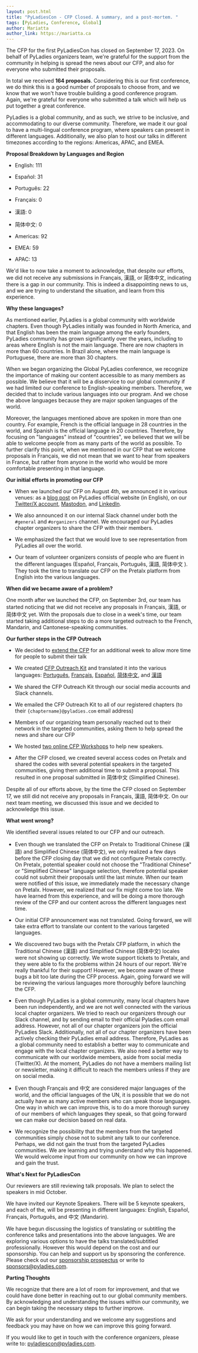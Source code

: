 ```yaml
---
layout: post.html
title: "PyLadiesCon - CFP Closed. A summary, and a post-mortem. "
tags: [PyLadies, Conference, Global]
author: Mariatta
author_link: https://mariatta.ca
---
```


The CFP for the first PyLadiesCon has closed on September 17, 2023. On behalf
of PyLadies organizers team, we're grateful for the support from the community
in helping is spread the news about  our CFP, and also for everyone who submitted
their proposals.

In total we received **164 proposals**. Considering this is our
first conference, we do think this is a good number of proposals to choose from,
and we know that we won't have trouble building a good conference program. Again,
we're grateful for everyone who submitted a talk which will help us put together
a great conference.

PyLadies is a global community, and as such, we strive to be inclusive, and accommodating
to our diverse community. Therefore, we made it our goal to have a multi-lingual
conference program, where speakers can present in different languages. Additionally,
we also plan to host our talks in different timezones according to the regions:
Americas, APAC, and EMEA.

**Proposal Breakdown by Languages and Region**

- English: 111
- Español: 31
- Português: 22
- Français: 0
- 漢語: 0
- 简体中文: 0

- Americas: 92
- EMEA: 59
- APAC: 13

We'd like to now take a moment to acknowledge, that despite our efforts, we did not
receive any submissions in Français, 漢語, or 简体中文, indicating there is a gap in
our community. This is indeed a disappointing news to us, and we are trying to
understand the situation, and learn from this experience.

**Why these languages?**

As mentioned earlier, PyLadies is a global community with worldwide chapters. Even
though PyLadies initially was founded in North America, and that English has
been the main language among the early founders, PyLadies community has grown
significantly over the years, including to areas where English is not the main
language. There are now chapters in more than 60 countries. In Brazil alone,
where the main language is Portuguese, there are more than 30 chapters.

When we began organizing the Global PyLadies conference, we recognize the importance
of making our content accessible to as many members as possible. We believe
that it will be a disservice to our global community if we had limited our conference
to English-speaking members. Therefore, we decided that to include various
languages into our program. And we chose the above languages because they are
major spoken languages of the world.

Moreover, the languages mentioned above are spoken in more
than one country. For example, French is the official language in 28 countries
in the world, and Spanish is the official language in 20 countries. Therefore,
by focusing on "languages" instead of "countries", we believed that we will be
able to welcome people from as many parts of the world as possible. To further
clarify this point, when we mentioned in our CFP that we welcome proposals in Français,
we did not mean that we want to hear from speakers in France, but rather from
anyone in the world who would be more comfortable presenting in that language.

**Our initial efforts in promoting our CFP**

- When we launched our CFP on August 4th, we announced it in various venues:
  as a [blog post](https://pyladies.com/blog/Announcement-CFP-Launch/cfp-launch-announcement/)
  on PyLadies official website (in English), on our [Twitter/X account](https://twitter.com/pyladiescon/status/1689681818591666177),
  [Mastodon](https://fosstodon.org/deck/@pyladiescon/110866389133560784), and [LinkedIn](https://www.linkedin.com/feed/update/urn:li:activity:7095449927098478592?utm_source=share&utm_medium=member_desktop).

- We also announced it on our internal Slack channel under both
  the ``#general`` and ``#organizers`` channel. We encouraged our PyLadies chapter organizers to
  share the CFP with their members.

- We emphasized the fact that we would love to see representation from PyLadies all
  over the world.

- Our team of volunteer organizers consists of people who are fluent in the different
  languages (Español, Français, Português, 漢語, 简体中文 ). They took the time to
  translate our CFP on the Pretalx platform from English into the various languages.

**When did we became aware of a problem?**

One month after we launched the CFP, on September 3rd, our team
has started noticing that we did not receive any proposals in Français, 漢語,
or 简体中文 yet. With the proposals due to close in a week's time, our team
started taking additional steps to do a more targeted outreach to the French,
Mandarin, and Cantonese-speaking communities.

**Our further steps in the CFP Outreach**

- We decided to [extend the CFP](https://pyladies.com/blog/Announcement-CFP-Extended/cfp-extended/)
  for an additional week to allow more time for
  people to submit their talk

- We created [CFP Outreach Kit](https://pyladies.com/blog/PyLadiesCon---CFP-Outreach-Kit-English/cfp-outreach-kit-en/)
  and translated it into the various languages:
  [Português](https://pyladies.com/blog/PyLadiesCon---CFP-Outreach-Kit-Portugus/cfp-outreach-kit-pt/),
  [Français](https://pyladies.com/blog/PyLadiesCon---CFP-Outreach-Kit-Franais/cfp-outreach-kit-fr/),
  [Español](https://pyladies.com/blog/PyLadiesCon---CFP-Outreach-Kit-Espaol/cfp-outreach-kit-es/),
  [简体中文](https://pyladies.com/blog/PyLadiesCon---CFP-/cfp-outreach-kit-zh-simplified/), 
  and [漢語](https://pyladies.com/blog/PyLadiesCon---CFP-/cfp-outreach-kit-zh-traditional/)

- We shared the CFP Outreach Kit through our social media accounts and Slack channels.

- We emailed the CFP Outreach Kit to all of our registered chapters (to their ```{chaptername}@pyladies.com``` email address)

- Members of our organizing team personally reached out to their network in the targeted
  communities, asking them to help spread the news and share our CFP

- We hosted [two online CFP Workshops](https://pyladies.com/blog/PyLadiesCon---CfP-Workshop/cfp-workshop-announcement/) to help new speakers.

- After the CFP closed, we created several access codes on Pretalx and
  shared the codes with several potential speakers in the targeted communities,
  giving them additional time to submit a proposal. This resulted in one
  proposal submitted in 简体中文 (Simplified Chinese).

Despite all of our efforts above, by the time the CFP closed on September 17,
we still did not receive any proposals in Français, 漢語, 简体中文. On our next
team meeting, we discussed this issue and we decided to acknowledge this issue.

**What went wrong?**

We identified several issues related to our CFP and our outreach.

- Even though we translated the CFP on Pretalx to Traditional Chinese (漢語) and Simplified Chinese (简体中文),
  we only realized a few days before the CFP closing day that we did not configure Pretalx correctly.
  On Pretalx, potential speaker could not choose the "Traditional Chinese" or "Simplified Chinese"
  language selection, therefore potential speaker could not submit their proposals until
  the last minute. When our team were notified of this issue, we immediately made
  the necessary change on Pretalx. However, we realized that our fix might come
  too late. We have learned from this experience, and will be doing a more
  thorough review of the CFP and our content across the different languages next time.

- Our initial CFP announcement was not translated. Going
  forward, we will take extra effort to translate our content to the various targeted
  languages.

- We discovered two bugs with the Pretalx CFP platform, in which the Traditional Chinese (漢語)
  and Simplified Chinese (简体中文) locales were not showing up correctly.
  We wrote support tickets to Pretalx, and they were able to fix
  the problems within 24 hours of our report. We're really thankful for their
  support! However, we become aware of these bugs a bit too late during the CFP
  process. Again, going forward we will be reviewing the various languages more
  thoroughly before launching the CFP.

- Even though PyLadies is a global community, many local chapters have been
  run independently, and we are not well connected with the various local chapter
  organizers. We tried to reach our organizers through our Slack channel,
  and by sending email to their official Pyladies.com email address. However, not
  all of our chapter organizers join the official PyLadies Slack. Additionally,
  not all of our chapter organizers have been actively checking their PyLadies email
  address. Therefore, PyLadies as a global community need to establish a better
  way to communicate and engage with the local chapter organizers. We also need
  a better way to communicate with our worldwide members, aside from social media (Twitter/X).
  At the moment, PyLadies do not have a members mailing list or newsletter, making
  it difficult to reach the members unless if they are on social media.

- Even though Français and 中文 are considered major languages of the world, and
  the official languages of the UN, it is possible that we do not actually have as
  many active members who can speak those languages. One way in which we can
  improve this, is to do a more thorough survey of our members of which languages
  they speak, so that going forward we can make our decision based on real data.

- We recognize the possibility that the members from the targeted communities
  simply chose not to submit any talk to our conference. Perhaps, we did not
  gain the trust from the targeted PyLadies communities. We are learning and trying
  understand why this happened. We would welcome input from our community
  on how we can improve and gain the trust.

**What's Next for PyLadiesCon**

Our reviewers are still reviewing talk proposals. We plan to select the speakers
in mid October.

We have invited our Keynote Speakers. There will be
5 keynote speakers, and each of the, will be presenting in
different languages: English, Español, Français, Português, and 中文 (Mandarin).

We have begun discussing the logistics of translating or subtitling the conference
talks and presentations into the above languages. We are exploring various options
to have the talks translated/subtitled professionally. However this would depend
on the cost and our sponsorship. You can help and support us by sponsoring
the conference. Please check out our [sponsorship prospectus](https://conference.pyladies.com/sponsors.html)
or write to sponsors@pyladies.com.


**Parting Thoughts**

We recognize that there are a lot of room for improvement, and that we could
have done better in reaching out to our global community members. 
By acknowledging and understanding the issues within our community, we can begin taking the necessary steps 
to further improve.

We ask for your understanding and we welcome any suggestions and feedback
you may have on how we can improve this going forward.

If you would like to get in touch with the conference organizers, please
write to: pyladiescon@pyladies.com.
